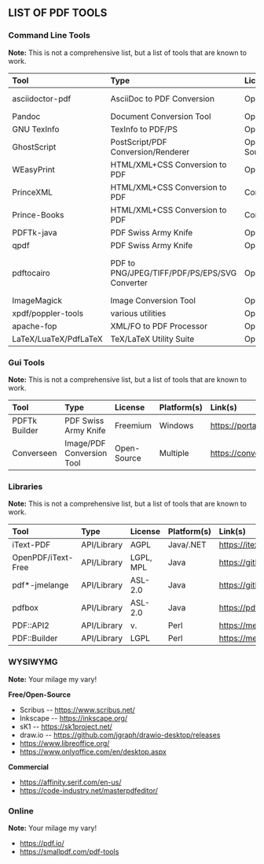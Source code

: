 ## LIST OF PDF TOOLS

### Command Line Tools

**Note:** This is not a comprehensive list, but a list of tools that are known to work.

| Tool | Type | License | Platform(s) | Link(s) |
|:--------------------------|:-----------------------------------|:----------------|:----------------|:----------------|
| asciidoctor-pdf | AsciiDoc to PDF Conversion | Open-Source | Ruby/Java | https://asciidoctor.org/docs/asciidoctor-pdf/ |
| Pandoc | Document Conversion Tool | Open-Source | Multiple | https://pandoc.org/ |
| GNU TexInfo | TexInfo to PDF/PS | Open-Source | Multiple | https://www.gnu.org/software/texinfo/ |
| GhostScript | PostScript/PDF Conversion/Renderer | Open-Source,Commercial | Multiple | https://www.ghostscript.com/ |
| WEasyPrint | HTML/XML+CSS Conversion to PDF | Open-Source | Python | https://weasyprint.org/ |
| PrinceXML | HTML/XML+CSS Conversion to PDF | Commercial,Personal | Multiple | https://www.princexml.com/ |
| Prince-Books | HTML/XML+CSS Conversion to PDF | Commercial,Personal | Multiple | https://www.princexml.com/ |
| PDFTk-java | PDF Swiss Army Knife | Open-Source | Java | https://gitlab.com/pdftk-java/pdftk |
| qpdf | PDF Swiss Army Knife | Open-Source | Multiple | https://github.com/qpdf/qpdf |
| pdftocairo | PDF to PNG/JPEG/TIFF/PDF/PS/EPS/SVG Converter | Open-Source | Multiple | part of Poppler, https://poppler.freedesktop.org/, https://blog.alivate.com.au/tag/pdftocairo/ (Win) |
| ImageMagick | Image Conversion Tool | Open-Source | Multiple | https://imagemagick.org/ |
| xpdf/poppler-tools | various utilities | Open-Source | Multiple | part of Poppler or xpdf |
| apache-fop | XML/FO to PDF Processor | Open-Source | Java | https://xmlgraphics.apache.org/fop/ |
| LaTeX/LuaTeX/PdfLaTeX | TeX/LaTeX Utility Suite | Open-Source | Multiple | https://www.latex-project.org/ |

### Gui Tools

**Note:** This is not a comprehensive list, but a list of tools that are known to work.

| Tool | Type | License | Platform(s) | Link(s) |
|:--------------------------|:-----------------------------------|:----------------|:----------------|:----------------|
| PDFTk Builder | PDF Swiss Army Knife | Freemium | Windows | https://portableapps.com/apps/office/pdftk_builder_portable |
| Converseen | Image/PDF Conversion Tool | Open-Source | Multiple | https://converseen.fasterland.net/ |

### Libraries

**Note:** This is not a comprehensive list, but a list of tools that are known to work.

| Tool | Type | License | Platform(s) | Link(s) |
|:--------------------------|:-----------------------------------|:----------------|:----------------|:----------------|
| iText-PDF      | API/Library | AGPL     | Java/.NET | https://itextpdf.com/en |
| OpenPDF/iText-Free   | API/Library | LGPL, MPL | Java      | https://github.com/LibrePDF/OpenPDF |
| pdf*-jmelange  | API/Library | ASL-2.0  | Java      | https://github.com/terefang/jmelange/|
| pdfbox         | API/Library | ASL-2.0  | Java      | https://pdfbox.apache.org/ |
| PDF::API2      | API/Library | v.       | Perl      | https://metacpan.org/pod/PDF::API2 |
| PDF::Builder   | API/Library | LGPL     | Perl      | https://metacpan.org/pod/PDF::Builder |

### WYSIWYMG

**Note:** Your milage my vary!

**Free/Open-Source**

* Scribus -- https://www.scribus.net/
* Inkscape -- https://inkscape.org/
* sK1 -- https://sk1project.net/
* draw.io -- https://github.com/jgraph/drawio-desktop/releases
* https://www.libreoffice.org/
* https://www.onlyoffice.com/en/desktop.aspx

**Commercial**

* https://affinity.serif.com/en-us/
* https://code-industry.net/masterpdfeditor/

### Online

**Note:** Your milage my vary!

* https://pdf.io/
* https://smallpdf.com/pdf-tools
